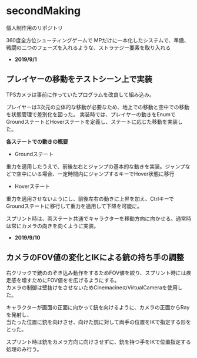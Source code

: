 # secondMaking
個人制作用のリポジトリ

360度全方位シューティングゲームで
MPだけに一本化したシステムで、準備、戦闘の二つのフェーズを入れるような、ストラテジー要素を取り入れる

- **2019/9/1**

プレイヤーの移動をテストシーン上で実装
------------------------------------

TPSカメラは事前に作っていたプログラムを改良して組み込み。
    
プレイヤーは3次元の立体的な移動が必要なため、地上での移動と空中での移動を状態管理で差別化を図った。
実装時では、プレイヤーの動きをEnumでGroundステートとHoverステートを定義し、ステートに応じた移動を実装した。
 
**各ステートでの動きの概要**
    
- Groundステート
 
 重力を適用したうえで、前後左右とジャンプの基本的な動きを実装。ジャンプなどで空中にいる場合、一定時間内にジャンプするキーでHover状態に移行

- Hoverステート
    
 重力を適用させないようにし、前後左右の動きに上昇を加え、CtrlキーでGroundステートに移行して重力を適用して下降を可能に。

スプリント時は、両ステート共通でキャラクターを移動方向に向かせる。通常時は常にカメラの向きを向くように実装。

- **2019/9/10**

カメラのFOV値の変化とIKによる銃の持ち手の調整
-------------------------------------------

右クリックで銃ののぞき込み動作をするためFOV値を絞り、スプリント時には疾走感を増すためにFOV値をを広げるようにする。  
カメラの制御は壁抜けをさせないためCinemacineのVirtualCameraを使用した。

キャラクターが画面の正面に向かって銃を向けるように、カメラの正面からRayを発射し、  
当たった位置に銃を向けさせ、向けた銃に対して両手の位置をIKで指定する形をとった。

スプリント時は銃をカメラ方向に向けさせずに、銃を持つ手をIKで位置指定する処理のみ行う。
